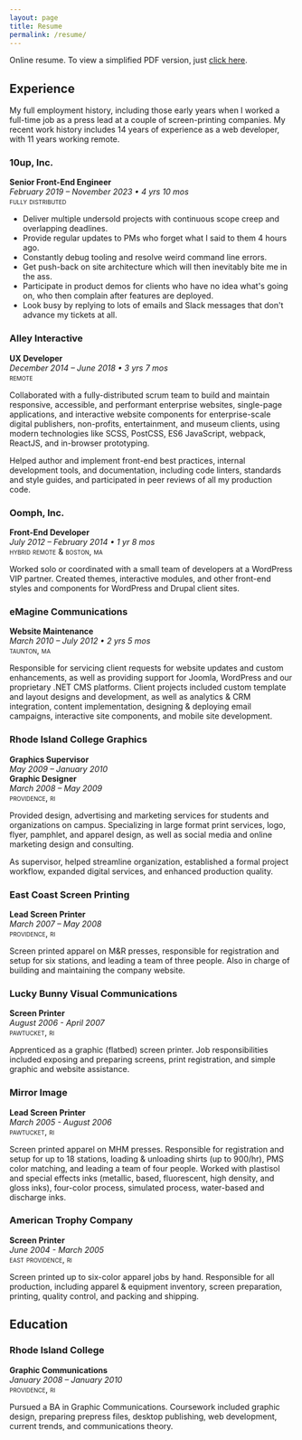 ```yaml
---
layout: page
title: Resume
permalink: /resume/
---
```


Online resume. To view a simplified PDF version, just [click here](#resume-pdf).

## Experience

My full employment history, including those early years when I worked a full-time job as a press lead at a couple of screen-printing companies. My recent work history includes 14 years of experience as a web developer, with 11 years working remote.

### 10up, Inc.
**Senior Front-End Engineer**<br>
_February 2019 – November 2023 • 4 yrs 10 mos_<br>
<span style="font-variant: small-caps; text-transform: lowercase;">Fully Distributed</span>

- Deliver multiple undersold projects with continuous scope creep and overlapping deadlines.
- Provide regular updates to PMs who forget what I said to them 4 hours ago.
- Constantly debug tooling and resolve weird command line errors.
- Get push-back on site architecture which will then inevitably bite me in the ass.
- Participate in product demos for clients who have no idea what's going on, who then complain after features are deployed.
- Look busy by replying to lots of emails and Slack messages that don't advance my tickets at all.

### Alley Interactive
**UX Developer**<br>
_December 2014 – June 2018 • 3 yrs 7 mos_<br>
<span style="font-variant: small-caps; text-transform: lowercase;">Remote</span>

Collaborated with a fully-distributed scrum team to build and maintain responsive, accessible, and performant enterprise websites, single-page applications, and interactive website components for enterprise-scale digital publishers, non-profits, entertainment, and museum clients, using modern technologies like SCSS, PostCSS, ES6 JavaScript, webpack, ReactJS, and in-browser prototyping.Helped author and implement front-end best practices, internal development tools, and documentation, including code linters, standards and style guides, and participated in peer reviews of all my production code.

### Oomph, Inc.**Front-End Developer**<br>
_July 2012 – February 2014 • 1 yr 8 mos_<br>
<span style="font-variant: small-caps; text-transform: lowercase;">Hybrid Remote & Boston, MA</span>
Worked solo or coordinated with a small team of developers at a WordPress VIP partner. Created themes, interactive modules, and other front-end styles and components for WordPress and Drupal client sites.

### eMagine Communications
**Website Maintenance**<br>
_March 2010 – July 2012 • 2 yrs 5 mos_<br>
<span style="font-variant: small-caps; text-transform: lowercase;">Taunton, MA</span>Responsible for servicing client requests for website updates and custom enhancements, as well as providing support for Joomla, WordPress and our proprietary .NET CMS platforms. Client projects included custom template and layout designs and development, as well as analytics & CRM integration, content implementation, designing & deploying email campaigns, interactive site components, and mobile site development.

### Rhode Island College Graphics**Graphics Supervisor**<br>
_May 2009 – January 2010_<br>
**Graphic Designer**<br>
_March 2008 – May 2009_<br>
<span style="font-variant: small-caps; text-transform: lowercase;">Providence, RI</span>
Provided design, advertising and marketing services for students and organizations on campus. Specializing in large format print services, logo, flyer, pamphlet, and apparel design, as well as social media and online marketing design and consulting.

As supervisor, helped streamline organization, established a formal project workflow, expanded digital services, and enhanced production quality.

### East Coast Screen Printing
**Lead Screen Printer**<br>
_March 2007 – May 2008_<br>
<span style="font-variant: small-caps; text-transform: lowercase;">Providence, RI</span>

Screen printed apparel on M&R presses, responsible for registration and setup for six stations, and leading a team of three people. Also in charge of building and maintaining the company website.

### Lucky Bunny Visual Communications
**Screen Printer**<br>
_August 2006 - April 2007_<br>
<span style="font-variant: small-caps; text-transform: lowercase;">Pawtucket, RI</span>

Apprenticed as a graphic (flatbed) screen printer. Job responsibilities included exposing and preparing screens, print registration, and simple graphic and website assistance.

### Mirror Image
**Lead Screen Printer**<br>
_March 2005 - August 2006_<br>
<span style="font-variant: small-caps; text-transform: lowercase;">Pawtucket, RI</span>

Screen printed apparel on MHM presses. Responsible for registration and setup for up to 18 stations, loading & unloading shirts (up to 900/hr), PMS color matching, and leading a team of four people. Worked with plastisol and special effects inks (metallic, based, fluorescent, high density, and gloss inks), four-color process, simulated process, water-based and discharge inks.

### American Trophy Company
**Screen Printer**<br>
_June 2004 - March 2005_<br>
<span style="font-variant: small-caps; text-transform: lowercase;">East Providence, RI</span>

Screen printed up to six-color apparel jobs by hand. Responsible for all production, including apparel & equipment inventory, screen preparation, printing, quality control, and packing and shipping.

## Education
### Rhode Island College
**Graphic Communications**<br>
_January 2008 – January 2010_<br>
<span style="font-variant: small-caps; text-transform: lowercase;">Providence, RI</span>Pursued a BA in Graphic Communications. Coursework included graphic design, preparing prepress files, desktop publishing, web development, current trends, and communications theory.